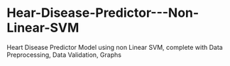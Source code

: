 # Hear-Disease-Predictor---Non-Linear-SVM
Heart Disease Predictor Model using non Linear SVM, complete with Data Preprocessing, Data Validation, Graphs
